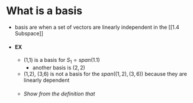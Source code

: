 # What is a basis
- basis are when a set of vectors are linearly independent in the [[1.4 Subspace]] 
- #### EX
	- (1,1) is a basis for $S_{1}=span(1.1)$
		- another basis is $(2,2)$ 
	- (1,2), (3,6) is not a basis for the $span((1,2),(3,6))$ because they are linearly dependent 
	- ###### Show from the definition that 